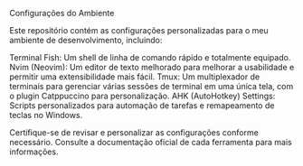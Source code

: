Configurações do Ambiente

Este repositório contém as configurações personalizadas para o meu ambiente de desenvolvimento, incluindo:

Terminal Fish: Um shell de linha de comando rápido e totalmente equipado.
Nvim (Neovim): Um editor de texto melhorado para melhorar a usabilidade e permitir uma extensibilidade mais fácil.
Tmux: Um multiplexador de terminais para gerenciar várias sessões de terminal em uma única tela, com o plugin Catppuccino para personalização.
AHK (AutoHotkey) Settings: Scripts personalizados para automação de tarefas e remapeamento de teclas no Windows.

Certifique-se de revisar e personalizar as configurações conforme necessário. Consulte a documentação oficial de cada ferramenta para mais informações.

